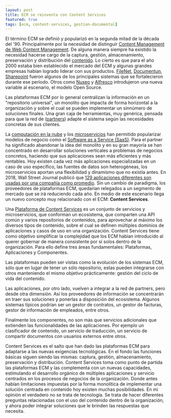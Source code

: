```yaml
---
layout: post
title: ECM se reinventa con Content Services
featured: true
tags: [ecm, content-services, gestion-documental]
---
```


El término ECM se definió y popularizó en la segunda mitad de la década del '90. Principalmente por la necesidad de distinguir [Content Management de Web Content Management](https://newton.typepad.com/content/2005/08/index.html). De alguna manera siempre ha existido la necesidad hacerse cargo de la captura, gestión, almacenamiento, preservación y distribución del [contenido](https://en.wikipedia.org/wiki/Content_(media)). Lo cierto es que para el año 2000 estaba bien establecido el mercado del ECM y algunas grandes empresas habían logrado liderar con sus productos. [FileNet](https://es.wikipedia.org/wiki/FileNet), [Documentun](https://en.wikipedia.org/wiki/Documentum), [Sharepoint](https://es.wikipedia.org/wiki/Microsoft_SharePoint) fueron algunos de los principales sistemas que se fortalecieron durante ese período. Otros como [Nuxeo](https://es.wikipedia.org/wiki/Nuxeo) y [Alfresco](https://es.wikipedia.org/wiki/Alfresco) introdujeron una nueva variable al escenario, el modelo Open Source. 

Las plataformas ECM por lo general centralizan la información en un "repositorio universal", un monolito que impacta de forma horizontal a la organización y sobre el cual se pueden implementar un sinnúmero de soluciones finales. Una gran caja de herramientas, muy genérica, pensada para que la red de ([partners](https://en.wikipedia.org/wiki/Channel_partner)) adapte el sistema según las necesidades concretas de sus clientes.

La [computación en la nube](https://en.wikipedia.org/wiki/Cloud_computing) y los [microservicios](https://en.wikipedia.org/wiki/Microservices) han permitido popularizar modelos de negocio como el [Software as a Service (SaaS)](https://en.wikipedia.org/wiki/Software_as_a_service). Para el partner ha significado abandonar la idea del monolito y en su gran mayoría se han concentrado en desarrollar soluciones verticales a problemas de negocios concretos, haciendo que sus aplicaciones sean más eficientes y más rentables. Hoy existen cada vez más aplicaciones especializadas en un caso de uso específico, las fuentes de datos son heterogéneas, los microservicios aportan una flexibilidad y dinamismo que no existía antes. En 2018, Wall Street Journal publicó que [129 aplicaciones diferentes son usadas por una compañía como promedio](https://www.wsj.com/articles/employees-are-accessing-more-and-more-business-apps-study-finds-11549580017). Sin un cambio de paradigma, los proveedores de plataformas ECM, quedarían relegados a un segmento de mercado que se irá reduciendo cada año. En medio de este escenario llega un nuevo concepto muy relacionado con el ECM: **Content Services**.

Una [Plataforma de Content Services](https://www.gartner.com/reviews/market/content-services-platforms) es un conjunto de servicios y microservicios, que conforman un ecosistema, que comparten una API común y varios repositorios de contenidos, para aprovechar al máximo los diversos tipos de contenido, sobre el cual se definen múltiples dominios de aplicaciones y casos de uso en una organización. Content Services tiene como objetivo simplificar la complejidad que los ECM habían introducido al querer gobernar de manera consistente por sí solos dentro de la organización. Para ello define tres áreas fundamentales: Plataformas, Aplicaciones y Componentes. 

Las plataformas pueden ser vistas como la evolución de los sistemas ECM, sólo que en lugar de tener un sólo repositorio, estas pueden integrarse con otros manteniendo el mismo objetivo prácticamente: gestión del ciclo de vida del contenido. 

Las aplicaciones, por otro lado, vuelven a integrar a la red de partners, pero desde otra dimensión. Así los proveedores de información se concentrarán en traer sus soluciones y ponerlas a disposición del ecosistema. Algunos sistemas típicos podrían ser un gestor de contratos, un gestor de facturas, gestor de información de empleados, entre otros.

Finalmente los componentes, no son más que servicios adicionales que extienden las funcionalidades de las aplicaciones. Por ejemplo un clasificador de contenido, un servicio de traducción, un servicio de compartir documentos con usuarios externos entre otros.

<!--<img src="/images/diagrama.jpeg"/>-->

Content Services es el salto que han dado las plataformas ECM para adaptarse a las nuevas exigencias tecnológicas. En el fondo las funciones básicas siguen siendo las mismas: captura, gestión, almacenamiento, preservación y distribución. Content Services toma como punto de partida las plataformas ECM y las complementa con un nuevas capacidades, estimulando el desarrollo orgánico de múltiples aplicaciones y servicio centrados en los procesos de negocios de la organización. Donde antes habían limitaciones impuestas por la forma monolítica de implementar una solución centrada en contenido hoy existen muchas posibilidades. En mi opinión el verdadero no se trata de tecnología. Se trata de hacer diferentes preguntas relacionadas con el uso del contenido dentro de la organización, y ahora poder integrar soluciones que le brinden las respuestas que necesita.
